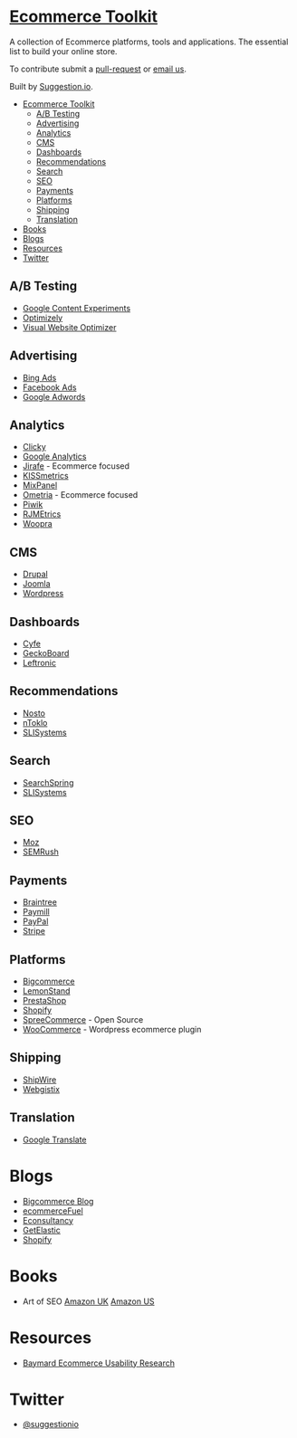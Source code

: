 # <a href="http://www.ecommerce-toolkit.com">Ecommerce Toolkit</a>

A collection of Ecommerce platforms, tools and applications. The essential list to build your online store.

To contribute submit a [pull-request](https://github.com/suggestionio/ecommerce_toolkit/blob/master/CONTRIBUTING.md) or [email us](mailto:info@suggestion.io).

Built by [Suggestion.io](https://www.suggestion.io).

* [Ecommerce Toolkit](#ecommerce-toolkit)
  * [A/B Testing](#ab-testing)
  * [Advertising](#advertising)
  * [Analytics](#analytics)
  * [CMS](#cms)
  * [Dashboards](#dashboards)
  * [Recommendations](#recommendations)
  * [Search](#search)
  * [SEO](#seo)
  * [Payments](#payments)
  * [Platforms](#platforms)
  * [Shipping](#shipping)
  * [Translation](#translation)
* [Books](#books)
* [Blogs](#blogs)
* [Resources](#resources)
* [Twitter](#twitter)

## A/B Testing

* [Google Content Experiments](https://developers.google.com/analytics/devguides/platform/experiments-overview)
* [Optimizely](https://www.optimizely.com/)
* [Visual Website Optimizer](https://vwo.com/)

## Advertising

* [Bing Ads](http://advertise.bingads.microsoft.com/en-us/home)
* [Facebook Ads](https://www.facebook.com/advertising)
* [Google Adwords](https://www.google.co.uk/adwords/)

## Analytics

* [Clicky](http://clicky.com/)
* [Google Analytics](https://www.google.com/analytics)
* [Jirafe](https://jirafe.com/) - Ecommerce focused
* [KISSmetrics](https://www.kissmetrics.com/)
* [MixPanel](https://mixpanel.com/)
* [Ometria](https://www.ometria.com/) - Ecommerce focused
* [Piwik](http://piwik.org/)
* [RJMEtrics](https://rjmetrics.com/)
* [Woopra](https://www.woopra.com/)

## CMS

* [Drupal](https://www.drupal.org/)
* [Joomla](http://www.joomla.org/)
* [Wordpress](https://wordpress.com/)

## Dashboards

* [Cyfe](http://www.cyfe.com/)
* [GeckoBoard](https://www.geckoboard.com/)
* [Leftronic](https://www.leftronic.com/)

## Recommendations

* [Nosto](http://www.nosto.com/)
* [nToklo](http://www.ntoklo.com/)
* [SLISystems](http://www.sli-systems.com/)

## Search

* [SearchSpring](http://searchspring.com/)
* [SLISystems](http://www.sli-systems.com/)

## SEO

* [Moz](https://moz.com/)
* [SEMRush](http://www.semrush.com/)

## Payments

* [Braintree](https://www.braintreepayments.com/)
* [Paymill](https://www.paymill.com/)
* [PayPal](https://www.paypal.com/)
* [Stripe](https://stripe.com/)

## Platforms

* [Bigcommerce](https://www.bigcommerce.com/)
* [LemonStand](https://lemonstand.com/)
* [PrestaShop](https://www.prestashop.com/)
* [Shopify](https://www.shopify.com)
* [SpreeCommerce](https://spreecommerce.com) - Open Source
* [WooCommerce](http://www.woothemes.com/woocommerce/) - Wordpress ecommerce plugin

## Shipping

* [ShipWire](http://www.shipwire.com/)
* [Webgistix](http://www.webgistix.com/)

## Translation

* [Google Translate](https://translate.google.com/manager/website/)

# Blogs

* [Bigcommerce Blog](http://blog.bigcommerce.com/)
* [ecommerceFuel](http://www.ecommercefuel.com/)
* [Econsultancy](https://econsultancy.com/blog)
* [GetElastic](http://www.getelastic.com/)
* [Shopify](http://www.shopify.co.uk/blog)

# Books

* Art of SEO [Amazon UK](http://www.amazon.co.uk/Art-SEO-Theory-Practice/dp/1449304214) [Amazon US](http://www.amazon.com/Art-SEO-Theory-Practice/dp/1449304214)

# Resources

* [Baymard Ecommerce Usability Research](http://baymard.com/)

# Twitter

* [@suggestionio](https://twitter.com/suggestionio)
